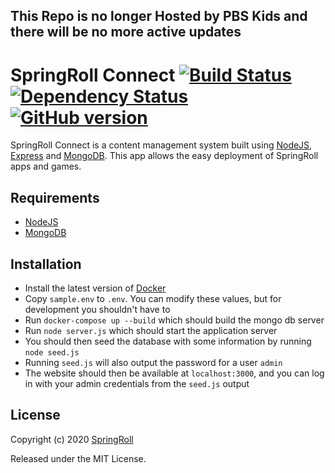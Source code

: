 ## This Repo is no longer Hosted by PBS Kids and there will be no more active updates 

# SpringRoll Connect [![Build Status](https://travis-ci.org/SpringRoll/SpringRollConnect.svg)](https://travis-ci.org/SpringRoll/SpringRollConnect) [![Dependency Status](https://david-dm.org/SpringRoll/SpringRollConnect.svg)](https://david-dm.org/SpringRoll/SpringRollConnect) [![GitHub version](https://badge.fury.io/gh/SpringRoll%2FSpringRollConnect.svg)](http://badge.fury.io/gh/SpringRoll%2FSpringRollConnect)

SpringRoll Connect is a content management system built using [NodeJS](https://nodejs.org/), [Express](http://expressjs.com/) and [MongoDB](https://www.mongodb.org/). This app allows the easy deployment of SpringRoll apps and games.

## Requirements

* [NodeJS](https://nodejs.org/)
* [MongoDB](https://www.mongodb.org/)

## Installation

* Install the latest version of [Docker](https://www.docker.com/)
* Copy `sample.env` to `.env`. You can modify these values, but for development you shouldn't have to
* Run `docker-compose up --build` which should build the mongo db server
* Run `node server.js` which should start the application server
* You should then seed the database with some information by running `node seed.js`
* Running `seed.js` will also output the password for a user `admin`
* The website should then be available at `localhost:3000`, and you can log in with your admin credentials from the `seed.js` output


## License

Copyright (c) 2020 [SpringRoll](https://github.com/SpringRoll)

Released under the MIT License.
